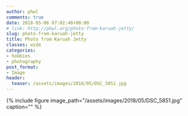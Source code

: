 ```yaml
---
author: phwl
comments: true
date: 2018-05-06 07:02:48+00:00
# link: http://phwl.org/photo-from-karuah-jetty/
slug: photo-from-karuah-jetty
title: Photo from Karuah Jetty
classes: wide
categories:
- hobbies
- photography
post_format:
- Image
header:
  teaser: /assets/images/2018/05/DSC_5851.jpg
---
```


{% include figure image_path="/assets/images/2018/05/DSC_5851.jpg" caption="" %}
